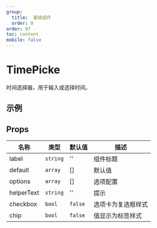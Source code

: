 ```yaml
---
group:
  title:  基础组件
  order: 0
order: 07
toc: content
mobile: false
---
```


# TimePicke

时间选择器，用于输入或选择时间。

## 示例

<code src="./examples/TimePicker" compact background="#fff"></code>


## Props

| 名称       | 类型     | 默认值  | 描述               |
| ---------- | -------- | ------- | ------------------ |
| label      | `string` | ''      | 组件标题           |
| default    | `array`  | []      | 默认值             |
| options    | `array`  | []      | 选项配置           |
| helperText | `string` | ''      | 提示               |
| checkbox   | `bool`   | `false` | 选项卡为复选框样式 |
| chip       | `bool`   | `false` | 值显示为标签样式   |

